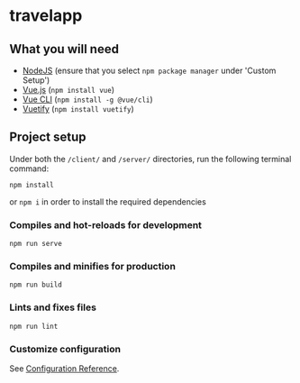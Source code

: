 # travelapp

## What you will need
- [NodeJS](https://nodejs.org/en/) (ensure that you select `npm package manager` under 'Custom Setup')
- [Vue.js](https://v2.vuejs.org/) (`npm install vue`)
- [Vue CLI](https://cli.vuejs.org/#getting-started) (`npm install -g @vue/cli`)
- [Vuetify](https://vuetifyjs.com/en/) (`npm install vuetify`)

## Project setup

Under both the `/client/` and `/server/` directories, run the following terminal command:
```
npm install
```
or `npm i` in order to install the required dependencies

### Compiles and hot-reloads for development
```
npm run serve
```

### Compiles and minifies for production
```
npm run build
```

### Lints and fixes files
```
npm run lint
```

### Customize configuration
See [Configuration Reference](https://cli.vuejs.org/config/).
